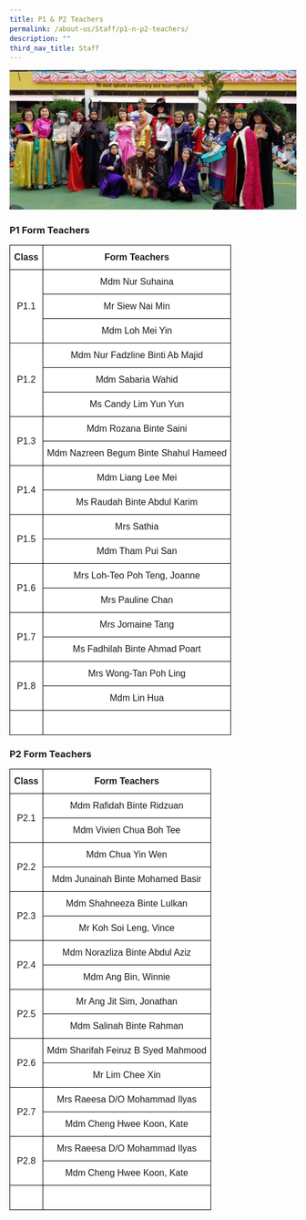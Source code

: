 ```yaml
---
title: P1 & P2 Teachers
permalink: /about-us/Staff/p1-n-p2-teachers/
description: ""
third_nav_title: Staff
---
```

![](/images/TNPS_Teachers.jpeg)

### **P1 Form Teachers**

<style type="text/css">
.tg  {border-collapse:collapse;border-spacing:0;margin:0px auto;}
.tg td{border-color:black;border-style:solid;border-width:1px;font-family:Arial, sans-serif;font-size:16px;
  overflow:hidden;padding:12px 7px;word-break:normal;}
.tg th{border-color:black;border-style:solid;border-width:1px;font-family:Arial, sans-serif;font-size:16px;
  font-weight:normal;overflow:hidden;padding:12px 7px;word-break:normal;}
.tg .tg-2g1l{background-color:#FFF;font-weight:bold;text-align:center;vertical-align:middle}
.tg .tg-f4yw{background-color:#FFF;text-align:center;vertical-align:middle}
</style>

<table class="tg">
<tbody>

<tr>
<td class="tg-2g1l">Class<br></td>
<td class="tg-2g1l">Form Teachers<br></td>
</tr>

<tr>
<td class="tg-f4yw" rowspan="3">P1.1<br></td>
<td class="tg-f4yw">Mdm Nur Suhaina<br></td>
</tr>
  
<tr>
<td class="tg-f4yw">Mr Siew Nai Min<br></td>
</tr>
<tr>
<td class="tg-f4yw">Mdm Loh Mei Yin<br></td>
</tr>

<tr>
<td class="tg-f4yw" rowspan="3">P1.2<br></td>
<td class="tg-f4yw">Mdm Nur Fadzline Binti Ab Majid<br></td>
</tr>

<tr>
<td class="tg-f4yw">Mdm Sabaria Wahid<br></td>
</tr>

<tr>
<td class="tg-f4yw">Ms Candy Lim Yun Yun<br></td>
</tr>	
	
<tr>
<td class="tg-f4yw" rowspan="2">P1.3<br></td>
<td class="tg-f4yw">Mdm Rozana Binte Saini <br></td>
</tr>
  
<tr>
<td class="tg-f4yw">Mdm Nazreen Begum Binte Shahul Hameed <br></td>
</tr>
  
<tr>
<td class="tg-f4yw" rowspan="2">P1.4<br></td>
<td class="tg-f4yw">Mdm Liang Lee Mei<br></td>
</tr>

<tr>
<td class="tg-f4yw">Ms Raudah Binte Abdul Karim<br></td>
</tr>
  
<tr>
<td class="tg-f4yw" rowspan="2">P1.5<br></td>
<td class="tg-f4yw">Mrs Sathia <br></td>
</tr>

<tr>
<td class="tg-f4yw">Mdm Tham Pui San</td>
</tr>

<tr>
<td class="tg-f4yw" rowspan="2">P1.6<br></td>
<td class="tg-f4yw">Mrs Loh-Teo Poh Teng, Joanne<br></td>
</tr>

<tr>
<td class="tg-f4yw">Mrs Pauline Chan</td>
</tr>

<tr>
<td class="tg-f4yw" rowspan="2">P1.7<br></td>
<td class="tg-f4yw">Mrs Jomaine Tang<br></td>
</tr>

<tr>
<td class="tg-f4yw">Ms Fadhilah Binte Ahmad Poart</td>
</tr>	

<tr>
<td class="tg-f4yw" rowspan="2">P1.8<br></td>
<td class="tg-f4yw">Mrs Wong-Tan Poh Ling<br></td>
</tr>

<tr>
<td class="tg-f4yw">Mdm Lin Hua</td>
</tr>

<tr>
<td class="tg-f4yw" rowspan="1"><br></td>
<td class="tg-f4yw"><br></td>
</tr>

</tbody>
</table>

### **P2 Form Teachers**

<style type="text/css">
.tg  {border-collapse:collapse;border-spacing:0;margin:0px auto;}
.tg td{border-color:black;border-style:solid;border-width:1px;font-family:Arial, sans-serif;font-size:16px;
  overflow:hidden;padding:12px 7px;word-break:normal;}
.tg th{border-color:black;border-style:solid;border-width:1px;font-family:Arial, sans-serif;font-size:16px;
  font-weight:normal;overflow:hidden;padding:12px 7px;word-break:normal;}
.tg .tg-2g1l{background-color:#FFF;font-weight:bold;text-align:center;vertical-align:middle}
.tg .tg-f4yw{background-color:#FFF;text-align:center;vertical-align:middle}
</style>

<table class="tg">
<tbody>

<tr>
<td class="tg-2g1l">Class<br></td>
<td class="tg-2g1l">Form Teachers<br></td>
</tr>

<tr>
<td class="tg-f4yw" rowspan="2">P2.1<br></td>
<td class="tg-f4yw">Mdm Rafidah Binte Ridzuan<br></td>
</tr>
  
<tr>
<td class="tg-f4yw">Mdm Vivien Chua Boh Tee<br></td>
</tr>

<tr>
<td class="tg-f4yw" rowspan="2">P2.2<br></td>
<td class="tg-f4yw">Mdm Chua Yin Wen<br></td>
</tr>

<tr>
<td class="tg-f4yw">Mdm Junainah Binte Mohamed Basir<br></td>
</tr>

<tr>
<td class="tg-f4yw" rowspan="2">P2.3<br></td>
<td class="tg-f4yw">Mdm Shahneeza Binte Lulkan<br></td>
</tr>
  
<tr>
<td class="tg-f4yw">Mr Koh Soi Leng, Vince<br></td>
</tr>
  
<tr>
<td class="tg-f4yw" rowspan="2">P2.4<br></td>
<td class="tg-f4yw">Mdm Norazliza Binte Abdul Aziz<br></td>
</tr>

<tr>
<td class="tg-f4yw">Mdm Ang Bin, Winnie<br></td>
</tr>
  
<tr>
<td class="tg-f4yw" rowspan="2">P2.5<br></td>
<td class="tg-f4yw">Mr Ang Jit Sim, Jonathan<br></td>
</tr>

<tr>
<td class="tg-f4yw">Mdm Salinah Binte Rahman</td>
</tr>
  
<tr>
<td class="tg-f4yw" rowspan="2">P2.6<br></td>
<td class="tg-f4yw">Mdm Sharifah Feiruz B Syed Mahmood<br></td>
</tr>

<tr>
<td class="tg-f4yw">Mr Lim Chee Xin</td>
</tr>
  
<tr>
<td class="tg-f4yw" rowspan="2">P2.7<br></td>
<td class="tg-f4yw">Mrs Raeesa D/O Mohammad Ilyas<br></td>
</tr>

<tr>
<td class="tg-f4yw">Mdm Cheng Hwee Koon, Kate</td>
</tr>
  
<tr>
<td class="tg-f4yw" rowspan="2">P2.8<br></td>
<td class="tg-f4yw">Mrs Raeesa D/O Mohammad Ilyas<br></td>
</tr>

<tr>
<td class="tg-f4yw">Mdm Cheng Hwee Koon, Kate</td>
</tr>

<tr>
<td class="tg-f4yw" rowspan="1"><br></td>
<td class="tg-f4yw"><br></td>
</tr>

</tbody>
</table>